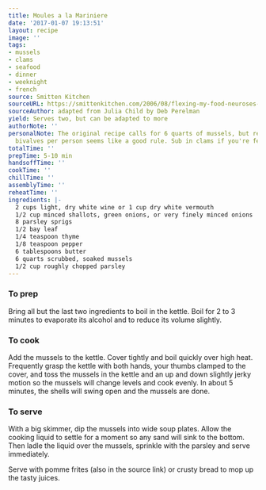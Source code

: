 ```yaml
---
title: Moules a la Mariniere
date: '2017-01-07 19:13:51'
layout: recipe
image: ''
tags:
- mussels
- clams
- seafood
- dinner
- weeknight
- french
source: Smitten Kitchen
sourceURL: https://smittenkitchen.com/2006/08/flexing-my-food-neuroses-and-also-mussels/
sourceAuthor: adapted from Julia Child by Deb Perelman
yield: Serves two, but can be adapted to more
authorNote: ''
personalNote: The original recipe calls for 6 quarts of mussels, but really 1 lb of
  bivalves per person seems like a good rule. Sub in clams if you're feeling cray.
totalTime: ''
prepTime: 5-10 min
handsoffTime: ''
cookTime: ''
chillTime: ''
assemblyTime: ''
reheatTime: ''
ingredients: |-
  2 cups light, dry white wine or 1 cup dry white vermouth
  1/2 cup minced shallots, green onions, or very finely minced onions
  8 parsley sprigs
  1/2 bay leaf
  1/4 teaspoon thyme
  1/8 teaspoon pepper
  6 tablespoons butter
  6 quarts scrubbed, soaked mussels
  1/2 cup roughly chopped parsley
---
```

### To prep

Bring all but the last two ingredients to boil in the kettle. Boil for 2 to 3 minutes to evaporate its alcohol and to reduce its volume slightly.

### To cook

Add the mussels to the kettle. Cover tightly and boil quickly over high heat. Frequently grasp the kettle with both hands, your thumbs clamped to the cover, and toss the mussels in the kettle and an up and down slightly jerky motion so the mussels will change levels and cook evenly. In about 5 minutes, the shells will swing open and the mussels are done.

### To serve

With a big skimmer, dip the mussels into wide soup plates. Allow the cooking liquid to settle for a moment so any sand will sink to the bottom. Then ladle the liquid over the mussels, sprinkle with the parsley and serve immediately.

Serve with pomme frites (also in the source link) or crusty bread to mop up the tasty juices.
